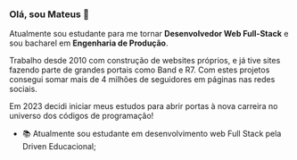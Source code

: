 ### Olá, sou Mateus 👋

Atualmente sou estudante para me tornar **Desenvolvedor Web Full-Stack** e sou bacharel em **Engenharia de Produção**.

Trabalho desde 2010 com construção de websites próprios, e já tive sites fazendo parte de grandes portais como Band e R7. Com estes projetos consegui somar mais de 4 milhões de seguidores em páginas nas redes sociais. 

Em 2023 decidi iniciar meus estudos para abrir portas à nova carreira no universo dos códigos de programação!

- :books:  Atualmente sou estudante em desenvolvimento web Full Stack pela Driven Educacional;

  
